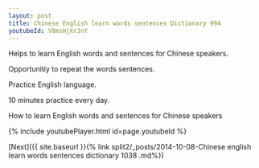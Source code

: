 ```yaml
---
layout: post
title: Chinese English learn words sentences Dictionary 994 
youtubeId: Y8msHjXrJnY
---
```

 
 
Helps to learn English words and sentences for Chinese speakers.

Opportunitiy to repeat the words sentences. 

Practice English language. 
 
10 minutes practice every day. 
 
How to learn English words and sentences for Chinese speakers 
 
{% include youtubePlayer.html id=page.youtubeId %}
 
 
[Next]({{ site.baseurl }}{% link  split2/_posts/2014-10-08-Chinese english learn words sentences dictionary 1038 .md%})
 
